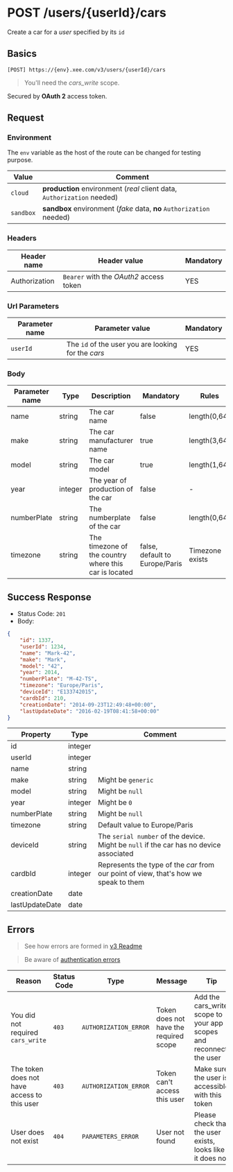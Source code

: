 # POST /users/{userId}/cars

Create a car for a *user* specified by its `id`

## Basics

`[POST] https://{env}.xee.com/v3/users/{userId}/cars`

> You'll need the *cars_write* scope.

Secured by **OAuth 2** access token.

## Request

### Environment

The `env` variable as the host of the route can be changed for testing purpose.

|Value|Comment|
|---|---|
|`cloud`|**production** environment (*real* client data, `Authorization` needed)|
|`sandbox`|**sandbox** environment (*fake* data, **no** `Authorization` needed)|

### Headers

|Header name|Header value|Mandatory|
|---|---|---|
|Authorization|`Bearer` with the *OAuth2* access token|YES|

### Url Parameters

|Parameter name|Parameter value|Mandatory|
|---|---|---|
|`userId`|The `id` of the user you are looking for the *cars*|YES|

### Body

|Parameter name|Type|Description|Mandatory|Rules|
|---|---|---|---|---|
|name|string|The car name|false|length(0,64)|
|make|string|The car manufacturer name|true|length(3,64)|
|model|string|The car model|true|length(1,64)|
|year|integer|The year of production of the car|false|-|
|numberPlate|string|The numberplate of the car|false|length(0,64)|
|timezone|string|The timezone of the country where this car is located|false, default to Europe/Paris|Timezone exists|

## Success Response

- Status Code: `201`
- Body:

```json
{
    "id": 1337,
    "userId": 1234,
    "name": "Mark-42",
    "make": "Mark",
    "model": "42",
    "year": 2014,
    "numberPlate": "M-42-TS",
    "timezone": "Europe/Paris",
    "deviceId": "E133742015",
    "cardbId": 210,
    "creationDate": "2014-09-23T12:49:48+00:00",
    "lastUpdateDate": "2016-02-19T08:41:58+00:00"
}
```

|Property|Type|Comment|
|---|---|---|
|id|integer||
|userId|integer||
|name|string||
|make|string|Might be `generic`|
|model|string|Might be `null`|
|year|integer|Might be `0`|
|numberPlate|string|Might be `null`|
|timezone|string|Default value to Europe/Paris|
|deviceId|string|The `serial number` of the device. Might be `null` if the car has no device associated|
|cardbId|integer|Represents the type of the *car* from our point of view, that's how we speak to them|
|creationDate|date||
|lastUpdateDate|date||

## Errors

> See how errors are formed in [v3 Readme](../README.md)

> Be aware of [authentication errors](../auth/README.md)

|Reason|Status Code|Type|Message|Tip|
|---|---|---|---|---|
|You did not required `cars_write`|`403`|`AUTHORIZATION_ERROR`|Token does not have the required scope|Add the cars_write scope to your app scopes and reconnect the user|
|The token does not have access to this user|`403`|`AUTHORIZATION_ERROR`|Token can't access this user|Make sure the user is accessible with this token|
|User does not exist|`404`|`PARAMETERS_ERROR`|User not found|Please check that the user exists, looks like it does not|
